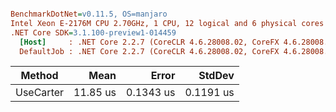 ``` ini

BenchmarkDotNet=v0.11.5, OS=manjaro 
Intel Xeon E-2176M CPU 2.70GHz, 1 CPU, 12 logical and 6 physical cores
.NET Core SDK=3.1.100-preview1-014459
  [Host]     : .NET Core 2.2.7 (CoreCLR 4.6.28008.02, CoreFX 4.6.28008.03), 64bit RyuJIT
  DefaultJob : .NET Core 2.2.7 (CoreCLR 4.6.28008.02, CoreFX 4.6.28008.03), 64bit RyuJIT


```
|    Method |     Mean |     Error |    StdDev |
|---------- |---------:|----------:|----------:|
| UseCarter | 11.85 us | 0.1343 us | 0.1191 us |
